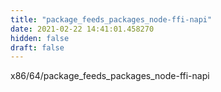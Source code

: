 ```yaml
---
title: "package_feeds_packages_node-ffi-napi"
date: 2021-02-22 14:41:01.458270
hidden: false
draft: false
---
```


x86/64/package_feeds_packages_node-ffi-napi

